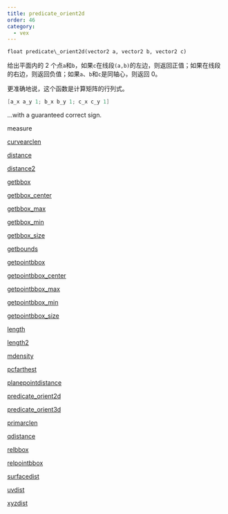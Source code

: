 ```yaml
---
title: predicate_orient2d
order: 46
category:
  - vex
---
```


`float predicate\_orient2d(vector2 a, vector2 b, vector2 c)`

给出平面内的 2 个点`a`和`b`，如果`c`在线段`(a,b)`的左边，则返回正值；如果在线段的右边，则返回负值；如果`a`、`b`和`c`是同轴心，则返回 0。

更准确地说，这个函数是计算矩阵的行列式。

```c
[a_x a_y 1; b_x b_y 1; c_x c_y 1]
```

…with a guaranteed correct sign.

measure

[curvearclen](curvearclen.html)

[distance](distance.html)

[distance2](distance2.html)

[getbbox](getbbox.html)

[getbbox_center](getbbox_center.html)

[getbbox_max](getbbox_max.html)

[getbbox_min](getbbox_min.html)

[getbbox_size](getbbox_size.html)

[getbounds](getbounds.html)

[getpointbbox](getpointbbox.html)

[getpointbbox_center](getpointbbox_center.html)

[getpointbbox_max](getpointbbox_max.html)

[getpointbbox_min](getpointbbox_min.html)

[getpointbbox_size](getpointbbox_size.html)

[length](length.html)

[length2](length2.html)

[mdensity](mdensity.html)

[pcfarthest](pcfarthest.html)

[planepointdistance](planepointdistance.html)

[predicate_orient2d](predicate_orient2d.html)

[predicate_orient3d](predicate_orient3d.html)

[primarclen](primarclen.html)

[qdistance](qdistance.html)

[relbbox](relbbox.html)

[relpointbbox](relpointbbox.html)

[surfacedist](surfacedist.html)

[uvdist](uvdist.html)

[xyzdist](xyzdist.html)
